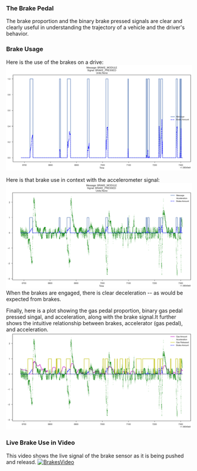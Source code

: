 ### The Brake Pedal
The brake proportion and the binary brake pressed signals are clear and clearly useful in understanding the trajectory of a vehicle and the driver's behavior.

### Brake Usage
Here is the use of the brakes on a drive:
![Brakes](brakepressed.png)

Here is that brake use in context with the accelerometer signal:
![BrakesAccel](brakeaccel.png)
When the brakes are engaged, there is clear deceleration -- as would be expected from brakes.

Finally, here is a plot showing the gas pedal proportion, binary gas pedal pressed singal, and acceleration, along with the brake signal.It further shows the intuitive relationship between brakes, accelerator (gas pedal), and acceleration.
![brakegasaccel](gasbrakes.png)

### Live Brake Use in Video
This video shows the live signal of the brake sensor as it is being pushed and releasd.
[![BrakesVideo](http://img.youtube.com/vi/j03NgqMSeJc/0.jpg)](http://www.youtube.com/watch?v=j03NgqMSeJc "Brakes")
